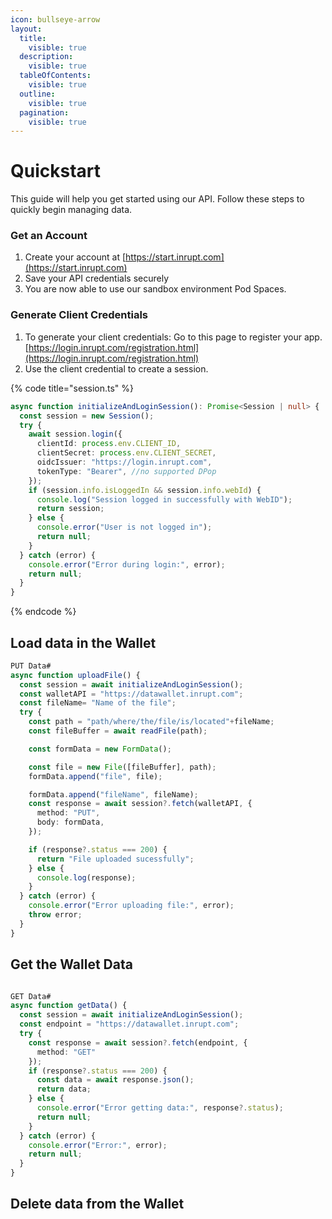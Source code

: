 ```yaml
---
icon: bullseye-arrow
layout:
  title:
    visible: true
  description:
    visible: true
  tableOfContents:
    visible: true
  outline:
    visible: true
  pagination:
    visible: true
---
```


# Quickstart

This guide will help you get started using our API. Follow these steps to quickly begin managing data.

### Get an Account

1. Create your account at [https://start.inrupt.com](https://start.inrupt.com)
2. Save your API credentials securely
3. You are now able to use our sandbox environment Pod Spaces.

### Generate Client Credentials&#x20;

1. To generate your client credentials: Go to this page to register your app. [https://login.inrupt.com/registration.html](https://login.inrupt.com/registration.html)
2. Use the client credential to create a session.

{% code title="session.ts" %}
```typescript
async function initializeAndLoginSession(): Promise<Session | null> {
  const session = new Session();
  try {
    await session.login({
      clientId: process.env.CLIENT_ID,
      clientSecret: process.env.CLIENT_SECRET,
      oidcIssuer: "https://login.inrupt.com",
      tokenType: "Bearer", //no supported DPop
    });
    if (session.info.isLoggedIn && session.info.webId) {
      console.log("Session logged in successfully with WebID");
      return session;
    } else {
      console.error("User is not logged in");
      return null;
    }
  } catch (error) {
    console.error("Error during login:", error);
    return null;
  }
}
```
{% endcode %}

## Load data in the Wallet

```typescript
PUT Data#
async function uploadFile() {
  const session = await initializeAndLoginSession();
  const walletAPI = "https://datawallet.inrupt.com";
  const fileName= "Name of the file";
  try {
    const path = "path/where/the/file/is/located"+fileName;
    const fileBuffer = await readFile(path);

    const formData = new FormData();

    const file = new File([fileBuffer], path);
    formData.append("file", file);

    formData.append("fileName", fileName);
    const response = await session?.fetch(walletAPI, {
      method: "PUT",
      body: formData,
    });

    if (response?.status === 200) {
      return "File uploaded sucessfully";
    } else {
      console.log(response);
    }
  } catch (error) {
    console.error("Error uploading file:", error);
    throw error;
  }
}

```

## Get the Wallet Data

```typescript

GET Data#
async function getData() {
  const session = await initializeAndLoginSession();
  const endpoint = "https://datawallet.inrupt.com";
  try {
    const response = await session?.fetch(endpoint, {
      method: "GET"
    });
    if (response?.status === 200) {
      const data = await response.json();
      return data;
    } else {
      console.error("Error getting data:", response?.status);
      return null;
    }
  } catch (error) {
    console.error("Error:", error);
    return null;
  }
}
```



## Delete data from the Wallet
